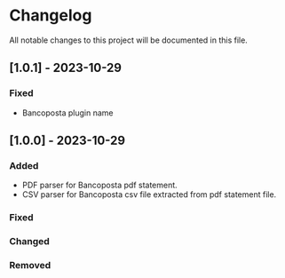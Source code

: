 # Changelog

All notable changes to this project will be documented in this file.

## [1.0.1] - 2023-10-29

### Fixed
- Bancoposta plugin name

## [1.0.0] - 2023-10-29

### Added

- PDF parser for Bancoposta pdf statement.
- CSV parser for Bancoposta csv file extracted from pdf statement file.

### Fixed

### Changed

### Removed